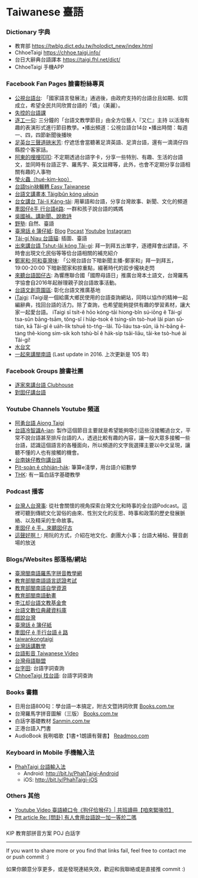 # Taiwanese 臺語

### Dictionary 字典
* 教育部 https://twblg.dict.edu.tw/holodict_new/index.html
* ChhoeTaigi https://chhoe.taigi.info/
* 台日大辭典台語譯本 https://taigi.fhl.net/dict/
* ChhoeTaigi 手機APP

### Facebook Fan Pages 臉書粉絲專頁

* [公視台語台](https://www.facebook.com/ptstaiginews/): 「國家語言發展法」通過後，由政府支持的台語台且如期、如質成立，希望全民共同欣賞台語的「媠」（美麗）。
* [失控的台語課](https://www.facebook.com/taigikho/)
* [逐工一句](https://www.facebook.com/TAKKANGTSITKU): 三分鐘的「台語文教學節目」由全方位藝人『又仁』主持 以活潑有趣的表演形式進行節目教學。•播出頻道：公視台語台14台 •播出時間：每週一、四，四節新聞後播映
* [足英台三聲道磅米芳](https://www.facebook.com/MandarinIsJapanese/): 佇遮恁會當聽著足濟英語、足濟台語，還有一滴滴仔四縣腔个客家話。
* [阿東的哩哩叩叩](https://www.facebook.com/lilicocoTong/): 不定期透過台語字卡，分享一些特別、有趣、生活的台語文，並同時有台語正字、羅馬字、英文註釋等，此外，也會不定期分享台語相關有趣的人事物
* [瑩火蟲（hué-kim-koo）](https://www.facebook.com/%E7%91%A9%E7%81%AB%E8%9F%B2hu%C3%A9-kim-koo-106052087757861/)
* [台語tsín袂輾轉 Easy Taiwanese](https://www.facebook.com/easytaiwanese/)
* [台語文講畫本 Tâigíbûn kóng uēpún](https://www.facebook.com/taigiuepun)
* [台女講台 Tâi-lí Káng-tâi](https://www.facebook.com/tailikangtai/): 用華語和台語，分享台灣故事、新聞、文化的頻道
* [牽囡仔ê手 行台語ê路](https://www.facebook.com/taigiloo/): 一群和孩子說台語的媽媽
* [吳國禎。講新聞、說歌詩](https://www.facebook.com/taiwanesesongs/)
* [野塾](https://www.facebook.com/iasiok/): 自然、臺語
* [臺灣話 ê 簿仔紙](https://www.facebook.com/OhTaigiTW/): [Blog](https://junhaoshihmd.blogspot.com/p/blog-page_30.html) [Pocast](https://open.firstory.me/user/ohtaigitw) [Youtube](https://youtube.com/OhTaigiTW) [Instagram](https://www.instagram.com/ohtaigitw)
* [Tâi-gí Niau 台語貓](https://www.facebook.com/TaigiNiau/): 插圖、臺語
* [出來講台語 Tshut-lâi kóng Tâi-gí](https://www.facebook.com/%E5%87%BA%E4%BE%86%E8%AC%9B%E5%8F%B0%E8%AA%9E-Tshut-l%C3%A2i-k%C3%B3ng-T%C3%A2i-g%C3%AD-106433877836250/): 拜一到拜五出單字，逐禮拜會出諺語，不時會出現文化民俗等等佮台語相關的補充紹介
* [鄭家和·阿和臺灣味](https://www.facebook.com/ahotaiuanbi/): 「公視台語台下暗新聞主播-鄭家和」拜一到拜五，19:00-20:00 下暗新聞家和掠重點，綴著時代的跤步攏袂走閃
* [來聽台語囡仔古](https://www.facebook.com/taiwanstory2016/): 為響應聯合國「國際母語日」推廣台灣本土語文，台灣羅馬字協會自2016年起辦理親子說台語故事活動。
* [台語文創意園區](https://www.facebook.com/Taigibun0505): 彰化台語文推廣基地
* [iTaigi](https://www.facebook.com/ukauitaigi): iTaigi是一個給廣大鄉民使用的台語查詢網站，同時以協作的精神一起編辭典，找回台語的活力。除了查詢，也希望能夠提供有趣的學習素材，讓大家一起愛台語。 iTaigi sī tsi̍t-ê hōo kóng-tāi hiong-bîn sú-iōng ê Tâi-gí tsa-sûn bāng-tsām, tông-sî í hia̍p-tsok ê tsing-sîn tsò-hué lâi pian sû-tián, kā Tâi-gí ê ua̍h-li̍k tshuē tò-tńg--lâi. Tû-liáu tsa-sûn, iā hi-bāng ē-tàng thê-kiong sim-sik koh tshù-bī ê ha̍k-si̍p tsâi-liāu, tāi-ke tsò-hué ài Tâi-gí!
* [水台文](https://www.facebook.com/sui.taibun/)
* [一起來講閩南語](https://www.facebook.com/SpeakHokkienTogether/) (Last update in 2016. 上次更新是 105 年)


### Facebook Groups 臉書社團

* [逐家來講台語 Clubhouse](https://www.facebook.com/groups/403731357393005)
* [對囡仔講台語](https://www.facebook.com/groups/903556759765247/)


### Youtube Channels Youtube 頻道

*  [阿勇台語 Aiong Taigi](https://www.youtube.com/channel/UC8Bj1AnLs3na054bM37BTNg)
*  [台語冷智識A-ian](https://www.youtube.com/channel/UCYom-OkXXhj4a2I5sKI72zA/featured): 製作這個節目主要就是希望能夠吸引這些沒接觸過台文，平常不說台語甚至排斥台語的人，透過比較有趣的內容，讓一般大眾多接觸一些台語，認識這個語言的各種面向，所以頻道的文字我選擇主要以中文呈現，讓聽不懂的人也有接觸的機會。
*  [台南妹仔教你講台語](https://www.youtube.com/channel/UCAEWlYbdwc2d7lAr9FUNf-g)
*  [Pit-soàn ê chhián-ha̍k](https://www.youtube.com/channel/UCocb6Cxq3Jcwz7oeRQ0-WsA): 筆算e淺學，用台語介紹數學
*  [THK](https://www.youtube.com/c/THK-comic/featured): 有一篇白話字基礎教學


### Podcast 播客
* [台灣人台灣‪事‬](https://podcasts.apple.com/tw/podcast/%E5%8F%B0%E7%81%A3%E4%BA%BA%E5%8F%B0%E7%81%A3%E4%BA%8B/id1506018589): 從社會關懷的視角探索台灣文化和時事的全台語Podcast。這裡可聽到傳統文化習俗的由來、性別文化的反思、時事和政策的歷史發展脈絡、以及精采的生命故事。
* [牽囡仔 ê 手，來聽囡仔‪古‬](https://podcasts.apple.com/tw/podcast/%E7%89%BD%E5%9B%A1%E4%BB%94-%C3%AA-%E6%89%8B-%E4%BE%86%E8%81%BD%E5%9B%A1%E4%BB%94%E5%8F%A4/id1524126778)
* [這聲好啊‪！‬](https://podcasts.apple.com/tw/podcast/這聲好啊/id1512601723): 用阮的方式，介紹在地文化、劇團大小事；台語大補帖、聲音劇場的放送


### Blogs/Websites 部落格/網站
* [臺灣閩南語羅馬字拼音教學網](https://tailo.moe.edu.tw/)
* [教育部閩南語語言認證考試](https://blgjts.moe.edu.tw/tmt/index.php)
* [教育部閩南語自學資源](https://blgjts.moe.edu.tw/tmt/view.php)
* [教育部閩南語動畫](https://twbangga.moe.edu.tw/)
* [李江却台語文教基金會](https://www.tgb.org.tw/p/blog-page_9.html)
* [台語文數位典藏資料庫](http://210.240.194.97/nmtl/dadwt/pbk.asp)
* [戲說台灣](http://blog.iset.com.tw/dramatalk/)
* [臺灣話 ê 簿仔紙](https://junhaoshihmd.blogspot.com/p/blog-page_30.html)
* [牽囡仔 ê 手行台語 ê 路](https://taigiloo.tw/)
* [taiwankongtaigi](https://taiwankongtaigi.blogspot.com/)
* [台灣話講數學](https://pngchungan1.blogspot.com/)
* [台語影音 Taiwanese Video](http://ip194097.ntcu.edu.tw/V/iannim.asp)
* [台灣母語聯盟](https://bogilianbing.wordpress.com)
* [台字田](http://188.166.188.8:8000/): 台語字詞查詢
* [ChhoeTaigi 找台語](https://chhoe.taigi.info/): 台語字詞查詢


### Books 書籍
* 日用台語800句：學台語一本搞定，附古文暨詩詞欣賞 [Books.com.tw](https://www.books.com.tw/products/0010837334)
* 台灣羅馬字拼音圖解（三版） [Books.com.tw](https://www.books.com.tw/products/0010864253)
* 白話字基礎教材 [Sanmin.com.tw](https://www.sanmin.com.tw/Product/Index/001198091)
* 正港台語入門書
* AudioBook 我咧唱歌【1書+1朗讀有聲書】 [Readmoo.com](https://readmoo.com/book/290153958000101)

### Keyboard in Mobile 手機輸入法

* [PhahTaigi 台語輸入法](https://www.facebook.com/PhahTaigi)
    *  Android: http://bit.ly/PhahTaigi-Android
    *  iOS: http://bit.ly/PhahTaigi-iOS

### Others 其他

* [Youtube Video 臺語繞口令《狗仔佮猴仔》| 共班讀冊【咱來緊喙唸】](https://www.youtube.com/watch?v=k9tmveOy8OI)
* [Ptt article Re: \[問卦\] 有人會用台語說一加一等於二嗎](https://www.ptt.cc/bbs/Gossiping/M.1449111843.A.9DB.html)


###

KIP 教育部拼音方案
POJ 白話字


---

If you want to share more or you find that links fail, feel free to contact me or push commit :)

如果你願意分享更多，或是發現連結失效，歡迎和我聯絡或是直接推 commit :)
